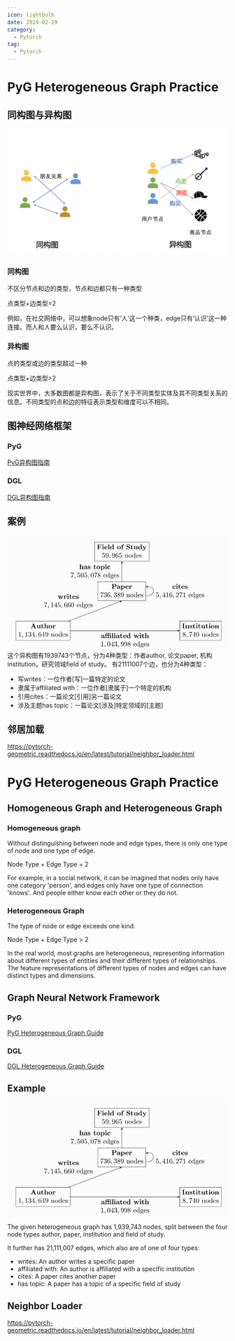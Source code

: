 ```yaml
---
icon: lightbulb
date: 2024-02-29
category:
  - Pytorch
tag:
  - Pytorch
---
```

# PyG Heterogeneous Graph Practice
## 同构图与异构图
![同构图与异构图](images/hetero_and_homo.png)

### 同构图
不区分节点和边的类型，节点和边都只有一种类型

点类型+边类型=2

例如，在社交网络中，可以想象node只有‘人’这一个种类，edge只有‘认识’这一种连接。而人和人要么认识，要么不认识。

### 异构图
点的类型或边的类型超过一种

点类型+边类型>2

现实世界中，大多数图都是异构图，表示了关于不同类型实体及其不同类型关系的信息。不同类型的点和边的特征表示类型和维度可以不相同。

## 图神经网络框架
### PyG
[PyG异构图指南](https://pytorch-geometric.readthedocs.io/en/latest/notes/heterogeneous.html?highlight=Heterogeneous#creating-heterogeneous-gnns)
### DGL
[DGL异构图指南](https://docs.dgl.ai/en/1.1.x/guide_cn/graph-heterogeneous.html)

## 案例
![异构图案例](images/hetero_graph_example.png)
这个异构图有1939743个节点，分为4种类型：作者author, 论文paper, 机构institution，研究领域field of study。
有21111007个边，也分为4种类型：
- 写writes：一位作者[写]一篇特定的论文
- 隶属于affiliated with：一位作者[隶属于]一个特定的机构
- 引用cites：一篇论文[引用]另一篇论文
- 涉及主题has topic：一篇论文[涉及]特定领域的[主题]

## 邻居加载
https://pytorch-geometric.readthedocs.io/en/latest/tutorial/neighbor_loader.html

# PyG Heterogeneous Graph Practice
## Homogeneous Graph and Heterogeneous Graph
### Homogeneous graph
Without distinguishing between node and edge types, there is only one type of node and one type of edge.

Node Type + Edge Type = 2

For example, in a social network, it can be imagined that nodes only have one category 'person', and edges only have one type of connection 'knows'. And people either know each other or they do not.

### Heterogeneous Graph
The type of node or edge exceeds one kind.

Node Type + Edge Type > 2

In the real world, most graphs are heterogeneous, representing information about different types of entities and their different types of relationships. The feature representations of different types of nodes and edges can have distinct types and dimensions.

## Graph Neural Network Framework
### PyG
[PyG Heterogeneous Graph Guide](https://pytorch-geometric.readthedocs.io/en/latest/notes/heterogeneous.html?highlight=Heterogeneous#creating-heterogeneous-gnns)
### DGL
[DGL Heterogeneous Graph Guide](https://docs.dgl.ai/en/1.1.x/guide/graph-heterogeneous.html)

## Example
![Heterogeneous Graph Example](images/hetero_graph_example.png)

The given heterogeneous graph has 1,939,743 nodes, split between the four node types author, paper, institution and field of study. 

It further has 21,111,007 edges, which also are of one of four types:
- writes: An author writes a specific paper
- affiliated with: An author is affiliated with a specific institution
- cites: A paper cites another paper
- has topic: A paper has a topic of a specific field of study

## Neighbor Loader
https://pytorch-geometric.readthedocs.io/en/latest/tutorial/neighbor_loader.html